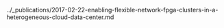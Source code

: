 ../_publications/2017-02-22-enabling-flexible-network-fpga-clusters-in-a-heterogeneous-cloud-data-center.md